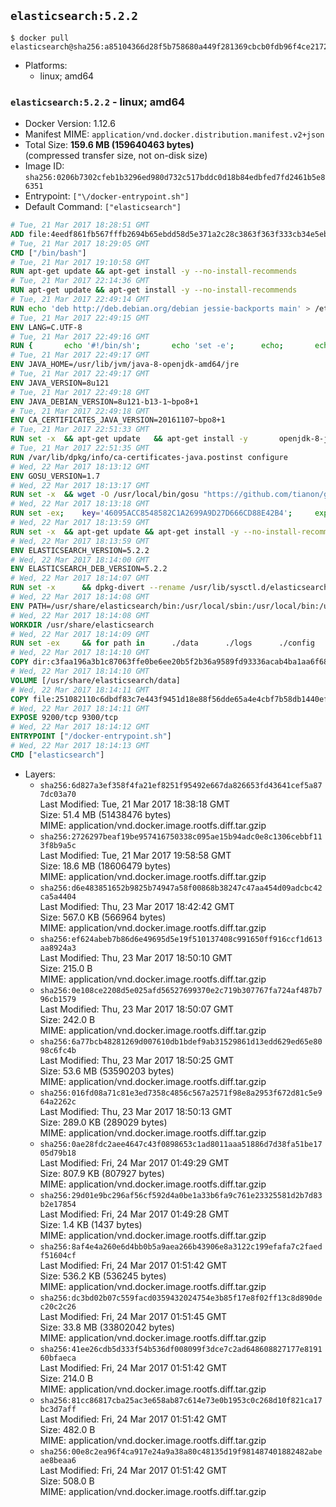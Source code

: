 ## `elasticsearch:5.2.2`

```console
$ docker pull elasticsearch@sha256:a85104366d28f5b758680a449f281369cbcb0fdb96f4ce217204bdaa18572e38
```

-	Platforms:
	-	linux; amd64

### `elasticsearch:5.2.2` - linux; amd64

-	Docker Version: 1.12.6
-	Manifest MIME: `application/vnd.docker.distribution.manifest.v2+json`
-	Total Size: **159.6 MB (159640463 bytes)**  
	(compressed transfer size, not on-disk size)
-	Image ID: `sha256:0206b7302cfeb1b3296ed980d732c517bddc0d18b84edbfed7fd2461b5e86351`
-	Entrypoint: `["\/docker-entrypoint.sh"]`
-	Default Command: `["elasticsearch"]`

```dockerfile
# Tue, 21 Mar 2017 18:28:51 GMT
ADD file:4eedf861fb567fffb2694b65ebdd58d5e371a2c28c3863f363f333cb34e5eb7b in / 
# Tue, 21 Mar 2017 18:29:05 GMT
CMD ["/bin/bash"]
# Tue, 21 Mar 2017 19:10:58 GMT
RUN apt-get update && apt-get install -y --no-install-recommends 		ca-certificates 		curl 		wget 	&& rm -rf /var/lib/apt/lists/*
# Tue, 21 Mar 2017 22:14:36 GMT
RUN apt-get update && apt-get install -y --no-install-recommends 		bzip2 		unzip 		xz-utils 	&& rm -rf /var/lib/apt/lists/*
# Tue, 21 Mar 2017 22:49:14 GMT
RUN echo 'deb http://deb.debian.org/debian jessie-backports main' > /etc/apt/sources.list.d/jessie-backports.list
# Tue, 21 Mar 2017 22:49:15 GMT
ENV LANG=C.UTF-8
# Tue, 21 Mar 2017 22:49:16 GMT
RUN { 		echo '#!/bin/sh'; 		echo 'set -e'; 		echo; 		echo 'dirname "$(dirname "$(readlink -f "$(which javac || which java)")")"'; 	} > /usr/local/bin/docker-java-home 	&& chmod +x /usr/local/bin/docker-java-home
# Tue, 21 Mar 2017 22:49:17 GMT
ENV JAVA_HOME=/usr/lib/jvm/java-8-openjdk-amd64/jre
# Tue, 21 Mar 2017 22:49:17 GMT
ENV JAVA_VERSION=8u121
# Tue, 21 Mar 2017 22:49:18 GMT
ENV JAVA_DEBIAN_VERSION=8u121-b13-1~bpo8+1
# Tue, 21 Mar 2017 22:49:18 GMT
ENV CA_CERTIFICATES_JAVA_VERSION=20161107~bpo8+1
# Tue, 21 Mar 2017 22:51:33 GMT
RUN set -x 	&& apt-get update 	&& apt-get install -y 		openjdk-8-jre-headless="$JAVA_DEBIAN_VERSION" 		ca-certificates-java="$CA_CERTIFICATES_JAVA_VERSION" 	&& rm -rf /var/lib/apt/lists/* 	&& [ "$JAVA_HOME" = "$(docker-java-home)" ]
# Tue, 21 Mar 2017 22:51:35 GMT
RUN /var/lib/dpkg/info/ca-certificates-java.postinst configure
# Wed, 22 Mar 2017 18:13:12 GMT
ENV GOSU_VERSION=1.7
# Wed, 22 Mar 2017 18:13:17 GMT
RUN set -x 	&& wget -O /usr/local/bin/gosu "https://github.com/tianon/gosu/releases/download/$GOSU_VERSION/gosu-$(dpkg --print-architecture)" 	&& wget -O /usr/local/bin/gosu.asc "https://github.com/tianon/gosu/releases/download/$GOSU_VERSION/gosu-$(dpkg --print-architecture).asc" 	&& export GNUPGHOME="$(mktemp -d)" 	&& gpg --keyserver ha.pool.sks-keyservers.net --recv-keys B42F6819007F00F88E364FD4036A9C25BF357DD4 	&& gpg --batch --verify /usr/local/bin/gosu.asc /usr/local/bin/gosu 	&& rm -r "$GNUPGHOME" /usr/local/bin/gosu.asc 	&& chmod +x /usr/local/bin/gosu 	&& gosu nobody true
# Wed, 22 Mar 2017 18:13:18 GMT
RUN set -ex; 	key='46095ACC8548582C1A2699A9D27D666CD88E42B4'; 	export GNUPGHOME="$(mktemp -d)"; 	gpg --keyserver ha.pool.sks-keyservers.net --recv-keys "$key"; 	gpg --export "$key" > /etc/apt/trusted.gpg.d/elastic.gpg; 	rm -r "$GNUPGHOME"; 	apt-key list
# Wed, 22 Mar 2017 18:13:59 GMT
RUN set -x 	&& apt-get update && apt-get install -y --no-install-recommends apt-transport-https && rm -rf /var/lib/apt/lists/* 	&& echo 'deb https://artifacts.elastic.co/packages/5.x/apt stable main' > /etc/apt/sources.list.d/elasticsearch.list
# Wed, 22 Mar 2017 18:13:59 GMT
ENV ELASTICSEARCH_VERSION=5.2.2
# Wed, 22 Mar 2017 18:14:00 GMT
ENV ELASTICSEARCH_DEB_VERSION=5.2.2
# Wed, 22 Mar 2017 18:14:07 GMT
RUN set -x 		&& dpkg-divert --rename /usr/lib/sysctl.d/elasticsearch.conf 		&& apt-get update 	&& apt-get install -y --no-install-recommends "elasticsearch=$ELASTICSEARCH_DEB_VERSION" 	&& rm -rf /var/lib/apt/lists/*
# Wed, 22 Mar 2017 18:14:08 GMT
ENV PATH=/usr/share/elasticsearch/bin:/usr/local/sbin:/usr/local/bin:/usr/sbin:/usr/bin:/sbin:/bin
# Wed, 22 Mar 2017 18:14:08 GMT
WORKDIR /usr/share/elasticsearch
# Wed, 22 Mar 2017 18:14:09 GMT
RUN set -ex 	&& for path in 		./data 		./logs 		./config 		./config/scripts 	; do 		mkdir -p "$path"; 		chown -R elasticsearch:elasticsearch "$path"; 	done
# Wed, 22 Mar 2017 18:14:10 GMT
COPY dir:c3faa196a3b1c87063ffe0be6ee20b5f2b36a9589fd93336acab4ba1aa6f6855 in ./config 
# Wed, 22 Mar 2017 18:14:10 GMT
VOLUME [/usr/share/elasticsearch/data]
# Wed, 22 Mar 2017 18:14:11 GMT
COPY file:251082110c6dbdf83c7e443f9451d18e88f56dde65a4e4cbf7b58db1440ef558 in / 
# Wed, 22 Mar 2017 18:14:11 GMT
EXPOSE 9200/tcp 9300/tcp
# Wed, 22 Mar 2017 18:14:12 GMT
ENTRYPOINT ["/docker-entrypoint.sh"]
# Wed, 22 Mar 2017 18:14:13 GMT
CMD ["elasticsearch"]
```

-	Layers:
	-	`sha256:6d827a3ef358f4fa21ef8251f95492e667da826653fd43641cef5a877dc03a70`  
		Last Modified: Tue, 21 Mar 2017 18:38:18 GMT  
		Size: 51.4 MB (51438476 bytes)  
		MIME: application/vnd.docker.image.rootfs.diff.tar.gzip
	-	`sha256:2726297beaf19be957416750338c095ae15b94adc0e8c1306cebbf113f8b9a5c`  
		Last Modified: Tue, 21 Mar 2017 19:58:58 GMT  
		Size: 18.6 MB (18606479 bytes)  
		MIME: application/vnd.docker.image.rootfs.diff.tar.gzip
	-	`sha256:d6e483851652b9825b74947a58f00868b38247c47aa454d09adcbc42ca5a4404`  
		Last Modified: Thu, 23 Mar 2017 18:42:42 GMT  
		Size: 567.0 KB (566964 bytes)  
		MIME: application/vnd.docker.image.rootfs.diff.tar.gzip
	-	`sha256:ef624abeb7b86d6e49695d5e19f510137408c991650ff916ccf1d613aa8924a3`  
		Last Modified: Thu, 23 Mar 2017 18:50:10 GMT  
		Size: 215.0 B  
		MIME: application/vnd.docker.image.rootfs.diff.tar.gzip
	-	`sha256:0e108ce2208d5e025afd56527699370e2c719b307767fa724af487b796cb1579`  
		Last Modified: Thu, 23 Mar 2017 18:50:07 GMT  
		Size: 242.0 B  
		MIME: application/vnd.docker.image.rootfs.diff.tar.gzip
	-	`sha256:6a77bcb48281269d007610db1bdef9ab31529861d13edd629ed65e8098c6fc4b`  
		Last Modified: Thu, 23 Mar 2017 18:50:25 GMT  
		Size: 53.6 MB (53590203 bytes)  
		MIME: application/vnd.docker.image.rootfs.diff.tar.gzip
	-	`sha256:016fd08a71c81e3ed7358c4856c567a2571f98e8a2953f672d81c5e964a2262c`  
		Last Modified: Thu, 23 Mar 2017 18:50:13 GMT  
		Size: 289.0 KB (289029 bytes)  
		MIME: application/vnd.docker.image.rootfs.diff.tar.gzip
	-	`sha256:0ae28fdc2aee4647c43f0898653c1ad8011aaa51886d7d38fa51be1705d79b18`  
		Last Modified: Fri, 24 Mar 2017 01:49:29 GMT  
		Size: 807.9 KB (807927 bytes)  
		MIME: application/vnd.docker.image.rootfs.diff.tar.gzip
	-	`sha256:29d01e9bc296af56cf592d4a0be1a33b6fa9c761e23325581d2b7d83b2e17854`  
		Last Modified: Fri, 24 Mar 2017 01:49:28 GMT  
		Size: 1.4 KB (1437 bytes)  
		MIME: application/vnd.docker.image.rootfs.diff.tar.gzip
	-	`sha256:8af4e4a260e6d4bb0b5a9aea266b43906e8a3122c199efafa7c2faedf51604cf`  
		Last Modified: Fri, 24 Mar 2017 01:51:42 GMT  
		Size: 536.2 KB (536245 bytes)  
		MIME: application/vnd.docker.image.rootfs.diff.tar.gzip
	-	`sha256:dc3bd02b07c559facd0359432024754e3b85f17e8f02ff13c8d890dec20c2c26`  
		Last Modified: Fri, 24 Mar 2017 01:51:45 GMT  
		Size: 33.8 MB (33802042 bytes)  
		MIME: application/vnd.docker.image.rootfs.diff.tar.gzip
	-	`sha256:41ee26cdb5d333f54b536df008099f3dce7c2ad648608827177e819160bfaeca`  
		Last Modified: Fri, 24 Mar 2017 01:51:42 GMT  
		Size: 214.0 B  
		MIME: application/vnd.docker.image.rootfs.diff.tar.gzip
	-	`sha256:81cc86817cba25ac3e658ab87c614e73e0b1953c0c268d10f821ca17bc3d7aff`  
		Last Modified: Fri, 24 Mar 2017 01:51:42 GMT  
		Size: 482.0 B  
		MIME: application/vnd.docker.image.rootfs.diff.tar.gzip
	-	`sha256:00e8c2ea96f4ca917e24a9a38a80c48135d19f981487401882482abeae8beaa6`  
		Last Modified: Fri, 24 Mar 2017 01:51:42 GMT  
		Size: 508.0 B  
		MIME: application/vnd.docker.image.rootfs.diff.tar.gzip
